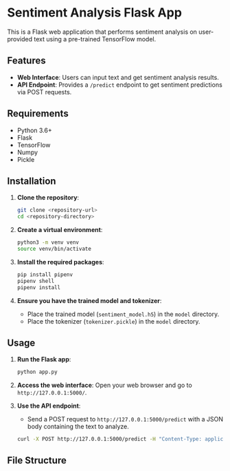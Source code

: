 # Sentiment Analysis Flask App

This is a Flask web application that performs sentiment analysis on user-provided text using a pre-trained TensorFlow model.

## Features

- **Web Interface**: Users can input text and get sentiment analysis results.
- **API Endpoint**: Provides a `/predict` endpoint to get sentiment predictions via POST requests.

## Requirements

- Python 3.6+
- Flask
- TensorFlow
- Numpy
- Pickle

## Installation

1. **Clone the repository**:
    ```bash
    git clone <repository-url>
    cd <repository-directory>
    ```

2. **Create a virtual environment**:
    ```bash
    python3 -m venv venv
    source venv/bin/activate
    ```

3. **Install the required packages**:
    ```bash
    pip install pipenv
    pipenv shell
    pipenv install
    ```

4. **Ensure you have the trained model and tokenizer**:
    - Place the trained model (`sentiment_model.h5`) in the `model` directory.
    - Place the tokenizer (`tokenizer.pickle`) in the `model` directory.

## Usage

1. **Run the Flask app**:
    ```bash
    python app.py
    ```

2. **Access the web interface**:
    Open your web browser and go to `http://127.0.0.1:5000/`.

3. **Use the API endpoint**:
    - Send a POST request to `http://127.0.0.1:5000/predict` with a JSON body containing the text to analyze.
    ```bash
    curl -X POST http://127.0.0.1:5000/predict -H "Content-Type: application/json" -d '{"text": "Your text here"}'
    ```

## File Structure

